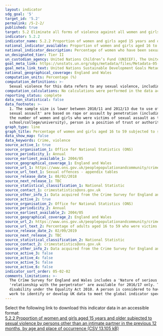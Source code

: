 ```yaml
---
layout: indicator
sdg_goal: '5'
target_id: '5.2'
permalink: /5-2-2/
published: true
target: 5.2 Eliminate all forms of violence against all women and girls in the public and private spheres, including trafficking and sexual and other types of exploitation
indicator: 5.2.2
indicator_name: 5.2.2 Proportion of women and girls aged 15 years and older subjected to sexual violence by persons other than an intimate partner in the previous 12 months, by age and place of occurrence
national_indicator_available: Proportion of women and girls aged 16 to 59 subjected to sexual assault in the last 12 months
national_indicator_description: Percentage of women who have been sexually assaulted in the last 12 months.
un_designated_tier: Tier II
un_custodian_agency: United Nations Children’s Fund (UNICEF), The United Nations Entity for Gender Equality and the Empowerment of Women (UN Women), United Nations Population Fund (UNFPA), World Health Organization (WHO), United Nations Office on Drugs and Crime (UNODC)  
goal_meta_link: https://unstats.un.org/sdgs/metadata/files/Metadata-05-02-02.pdf
goal_meta_link_text: United Nations Sustainable Development Goals Metadata (PDF 294 KB)
national_geographical_coverage: England and Wales
computation_units: Percentage (%)
computation_definitions: >-
  Sexual violence for this data refers to any sexual violence, including attempts. For details of the CSEW, see the [user guide to crime statistics for England and Wales](https://www.ons.gov.uk/peoplepopulationandcommunity/crimeandjustice/methodologies/crimeandjusticemethodology).
computation_calculations: No calculations were performed in the data acquisition of this indicator as appropriate data was readily available in the final format specified by this indicator.
reporting_status: complete
data_non_statistical: false
data_footnote: >-
  1. The sample size is lower between 2010/11 and 2012/13 due to use of a split-sample experiment in these years. Please refer to the publication linked in the sources for further information. 2. Data broken down by 'place of occurrence', 'relationship with perpetrator' and 'frequency of
  sexual assault' are based on rape or assault by penetration (including attempts) experienced since the age of 16. If the victim had experienced more than one sexual assault, the most recent incident was reported for place of occurrence and relationship with perpetrator. These data use
  the number of women and girls who were victims of sexual assault as the denominator. 3. Data for some ethnic groups are unavailable due to small sample sizes. 4. Relationship with perpetrator - Other known includes date, friend, neighbour, an acquaintance (outside work or
  school/college/university), person in a position of trust or authority (not at work, school or university), colleague/peer from work or school/college/university. Percentages may sum to more than 100, as multiple perpetrators could be identified.
graph_type: line
graph_title: Percentage of women and girls aged 16 to 59 subjected to sexual assault
data_show_map: false
data_keywords: Crime, violence
source_active_1: true
source_organisation_1: Office for National Statistics (ONS)
source_periodicity_1: Annual  
source_earliest_available_1: 2004/05
source_geographical_coverage_1: England and Wales
source_url_1: https://www.ons.gov.uk/peoplepopulationandcommunity/crimeandjustice/datasets/sexualoffencesappendixtables
source_url_text_1: Sexual offences - appendix tables
source_release_date_1: 08/02/2018
source_next_release_1: TBC
source_statistical_classification_1: National Statistic
source_contact_1: crimestatistics@ons.gov.uk
source_other_info_1: Data acquired from the Crime Survey for England and Wales (Tables - 4, 10, 11, 15, 16, 17).
source_active_2: true
source_organisation_2: Office for National Statistics (ONS)
source_periodicity_2: Annual  
source_earliest_available_2: 2004/05
source_geographical_coverage_2: England and Wales
source_url_2: https://www.ons.gov.uk/peoplepopulationandcommunity/crimeandjustice/adhocs/10458percentageofadultsaged16to59whowerevictimsofsexualassaultincludingattemptsinthelastyearbyselectedpersonalorhouseholdcharacteristicsandsexyearendingmarch2018csew
source_url_text_2: Percentage of adults aged 16 to 59 who were victims of sexual assault (including attempts) in the last year, by selected personal or household characteristics and sex, year ending March 2018, CSEW
source_release_date_2: 02/09/2019
source_next_release_2: TBC
source_statistical_classification_2: National Statistic
source_contact_2: crimestatistics@ons.gov.uk
source_other_info_2: Data acquired from the Crime Survey for England and Wales.
source_active_3: false
source_active_4: false
source_active_5: false
source_active_6: false
indicator_sort_order: 05-02-02
comments_limitations: >-
  The Crime Survey for England and Wales includes a 'Nature of serious sexual assault' module where detailed data on sexual violence is collected every 3 years. This module was last included in the survey ending 2016/17. Therefore detailed breakdowns such as 'place of occurrence' and
  'relationship with the perpetrator' are available for 2016/17 only. This module is only asked of respondents who have experienced rape or assault by penetration (including attempts) since the age of 16. The definition of disability used is consistent with the core definition of
  disability under the Equality Act 2010. A person is considered to have a disability if they have a long-standing illness, disability or impairment which causes difficulty with day-to-day. This indicator is being used as an approximation of the UN SDG Indicator. Where possible, we will
  work to identify or develop UK data to meet the global indicator specification. This indicator has been identified in collaboration with topic experts.
---
```

Select the following link to download this indicator data in an accessible format:<br>[5.2.2 Proportion of women and girls aged 15 years and older subjected to sexual violence by persons other than an intimate partner in the previous 12 months, by age and place of occurrence (CSV 13.105 kB)](https://sustainabledevelopment-uk.github.io/sdg-data/data/5-2-2.csv)